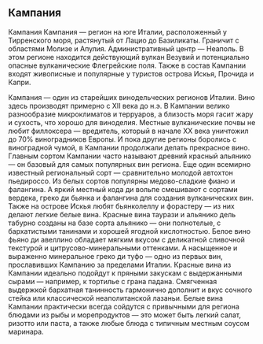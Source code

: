 ## Кампания 

Кампания
Кампания — регион на юге Италии, расположенный у Тирренского моря, растянутый от Лацио до Базиликаты. Граничит с областями Молизе и Апулия. Административный центр — Неаполь. В этом регионе находится действующий вулкан Везувий и потенциально опасные вулканические Флегрейские поля. Также в состав Кампании входят живописные и популярные у туристов острова Искья, Прочида и Капри. 

Кампания — один из старейших винодельческих регионов Италии. Вино здесь производят примерно с XII века до н.э. В Кампании велико разнообразие микроклиматов и терруаров, а близость моря гасит жару и сухость, что хорошо для виноделия.
Местные вулканические почвы не любит филлоксера — вредитель, который в начале XX века уничтожил до 70% виноградников Европы. И пока другие регионы боролись с виноградной чумой, в Кампании продолжали делать прекрасное вино. 
Главным сортом Кампании часто называют древний красный альянико — он базовый для самых популярных вин региона. Еще один всемирно известный региональный сорт — сравнительно молодой автохтон пьедироссо. 
Из белых сортов популярны медово-сладкие фиано и фалангина. А яркий местный кода ди вольпе смешивают с сортами вердека, греко ди бьянка и фалангина для создания вулканических вин. Также на острове Искья любят бьянколеллу и форастеру — из них делают легкие белые вина. 
Красные вина таурази и альянико дель табурно созданы на базе сорта альянико — они полнотелые, с бархатистыми танинами и хорошей ягодной кислотностью.
Белое вино фьяно ди авеллино обладает мягким вкусом с деликатной сливочной текстурой и цитрусово-минеральными оттенками. А насыщенное и выраженно минеральное греко ди туфо — одно из первых вин, прославивших Кампанию за пределами Италии.
Красные вина из Кампании идеально подойдут к пряными закускам с выдержанными сырами — например, к тортилье с грана падана. Смягченная выдержкой бархатная танинность гармонично дополнит и вкус сочного стейка или классической неаполитанской лазаньи.
Белые вина Кампании практически всегда сойдутся с привычными для региона блюдами из рыбы и морепродуктов — это может быть легкий салат, ризотто или паста, а также любые блюда с типичным местным соусом маринара.
